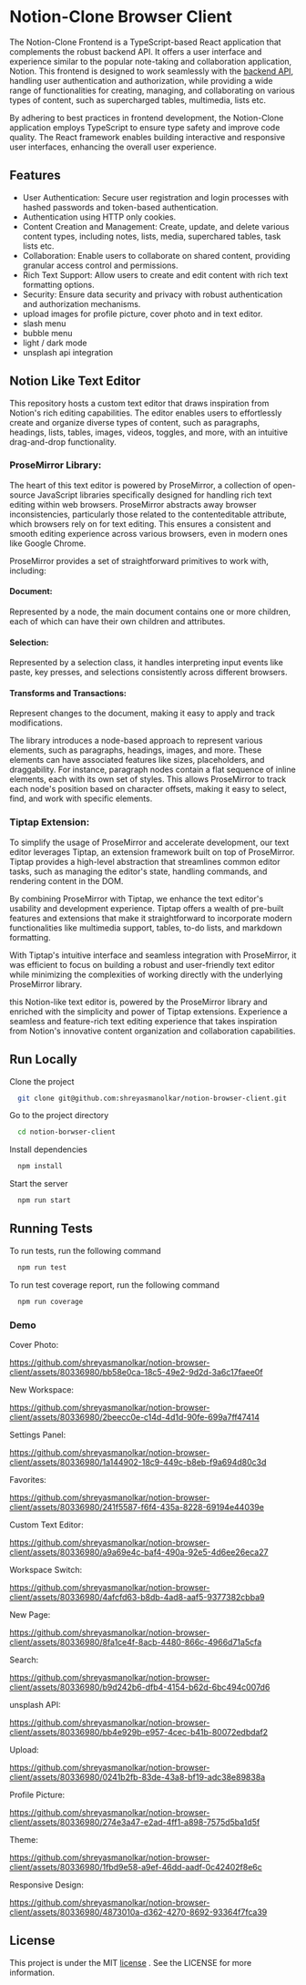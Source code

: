 
# Notion-Clone Browser Client

The Notion-Clone Frontend is a TypeScript-based React application that complements the robust backend API. It offers a user interface and experience similar to the popular note-taking and collaboration application, Notion. This frontend is designed to work seamlessly with the [backend API](https://github.com/shreyasmanolkar/notion-api), handling user authentication and authorization, while providing a wide range of functionalities for creating, managing, and collaborating on various types of content, such as supercharged tables, multimedia, lists etc.

By adhering to best practices in frontend development, the Notion-Clone application employs TypeScript to ensure type safety and improve code quality. The React framework enables building interactive and responsive user interfaces, enhancing the overall user experience.  
## Features

- User Authentication: Secure user registration and login processes with hashed passwords and token-based authentication.
- Authentication using HTTP only cookies.
- Content Creation and Management: Create, update, and delete various content types, including notes, lists, media, superchared tables, task lists etc.
- Collaboration: Enable users to collaborate on shared content, providing granular access control and permissions.
- Rich Text Support: Allow users to create and edit content with rich text formatting options.
- Security: Ensure data security and privacy with robust authentication and authorization mechanisms.
- upload images for profile picture, cover photo and in text editor.
- slash menu
- bubble menu
- light / dark mode
- unsplash api integration
## Notion Like Text Editor

This repository hosts a custom text editor that draws inspiration from Notion's rich editing capabilities. The editor enables users to effortlessly create and organize diverse types of content, such as paragraphs, headings, lists, tables, images, videos, toggles, and more, with an intuitive drag-and-drop functionality.

### ProseMirror Library:

The heart of this text editor is powered by ProseMirror, a collection of open-source JavaScript libraries specifically designed for handling rich text editing within web browsers. ProseMirror abstracts away browser inconsistencies, particularly those related to the contenteditable attribute, which browsers rely on for text editing. This ensures a consistent and smooth editing experience across various browsers, even in modern ones like Google Chrome.

ProseMirror provides a set of straightforward primitives to work with, including:

#### Document: 
Represented by a node, the main document contains one or more children, each of which can have their own children and attributes.

#### Selection:
Represented by a selection class, it handles interpreting input events like paste, key presses, and selections consistently across different browsers.

#### Transforms and Transactions: 
Represent changes to the document, making it easy to apply and track modifications.

The library introduces a node-based approach to represent various elements, such as paragraphs, headings, images, and more. These elements can have associated features like sizes, placeholders, and draggability. For instance, paragraph nodes contain a flat sequence of inline elements, each with its own set of styles. This allows ProseMirror to track each node's position based on character offsets, making it easy to select, find, and work with specific elements.

### Tiptap Extension:

To simplify the usage of ProseMirror and accelerate development, our text editor leverages Tiptap, an extension framework built on top of ProseMirror. Tiptap provides a high-level abstraction that streamlines common editor tasks, such as managing the editor's state, handling commands, and rendering content in the DOM.

By combining ProseMirror with Tiptap, we enhance the text editor's usability and development experience. Tiptap offers a wealth of pre-built features and extensions that make it straightforward to incorporate modern functionalities like multimedia support, tables, to-do lists, and markdown formatting.

With Tiptap's intuitive interface and seamless integration with ProseMirror, it was efficient to focus on building a robust and user-friendly text editor while minimizing the complexities of working directly with the underlying ProseMirror library.

this Notion-like text editor is, powered by the ProseMirror library and enriched with the simplicity and power of Tiptap extensions. Experience a seamless and feature-rich text editing experience that takes inspiration from Notion's innovative content organization and collaboration capabilities.
## Run Locally

Clone the project

```bash
  git clone git@github.com:shreyasmanolkar/notion-browser-client.git
```

Go to the project directory

```bash
  cd notion-borwser-client
```

Install dependencies

```bash
  npm install
```
Start the server

```bash
  npm run start
```


## Running Tests

To run tests, run the following command

```bash
  npm run test
```

To run test coverage report, run the following command

```bash
  npm run coverage
```

### Demo

Cover Photo:

https://github.com/shreyasmanolkar/notion-browser-client/assets/80336980/bb58e0ca-18c5-49e2-9d2d-3a6c17faee0f
 
New Workspace:

https://github.com/shreyasmanolkar/notion-browser-client/assets/80336980/2beecc0e-c14d-4d1d-90fe-699a7ff47414

Settings Panel:

https://github.com/shreyasmanolkar/notion-browser-client/assets/80336980/1a144902-18c9-449c-b8eb-f9a694d80c3d

Favorites: 

https://github.com/shreyasmanolkar/notion-browser-client/assets/80336980/241f5587-f6f4-435a-8228-69194e44039e

Custom Text Editor:

https://github.com/shreyasmanolkar/notion-browser-client/assets/80336980/a9a69e4c-baf4-490a-92e5-4d6ee26eca27

Workspace Switch:

https://github.com/shreyasmanolkar/notion-browser-client/assets/80336980/4afcfd63-b8db-4ad8-aaf5-9377382cbba9

New Page: 

https://github.com/shreyasmanolkar/notion-browser-client/assets/80336980/8fa1ce4f-8acb-4480-866c-4966d71a5cfa

Search: 

https://github.com/shreyasmanolkar/notion-browser-client/assets/80336980/b9d242b6-dfb4-4154-b62d-6bc494c007d6

unsplash API: 

https://github.com/shreyasmanolkar/notion-browser-client/assets/80336980/bb4e929b-e957-4cec-b41b-80072edbdaf2

Upload: 

https://github.com/shreyasmanolkar/notion-browser-client/assets/80336980/0241b2fb-83de-43a8-bf19-adc38e89838a

Profile Picture:

https://github.com/shreyasmanolkar/notion-browser-client/assets/80336980/274e3a47-e2ad-4ff1-a898-7575d5ba1d5f

Theme: 

https://github.com/shreyasmanolkar/notion-browser-client/assets/80336980/1fbd9e58-a9ef-46dd-aadf-0c42402f8e6c

Responsive Design:

https://github.com/shreyasmanolkar/notion-browser-client/assets/80336980/4873010a-d362-4270-8692-93364f7fca39

## License

This project is under the MIT [license](https://github.com/shreyasmanolkar/notion-browser-client/blob/main/LICENSE)
. See the LICENSE for more information.
